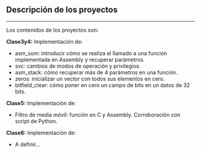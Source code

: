 ## Descripción de los proyectos

***

Los contenidos de los proyectos son:  

**Clase3y4:** Implementación de:  
- asm_sum: introducir cómo se realiza el llamado a una función implementada en Assembly y recuperar parámetros.  
- svc: cambios de modos de operación y privilegios.  
- asm_stack: cómo recuperar más de 4 parámetros en una función.  
- zeros: inicializar un vector con todos sus elementos en cero.  
- bitfield_clear: cómo poner en cero un campo de bits en un datos de 32 bits.    

**Clase5:**  Implementación de:  
- Filtro de media móvil: función en C y Assembly. Corroboración con script de Python.  

**Clase6:** Implementación de:  
- A definir...  
